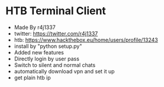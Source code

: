 # HTB Terminal Client
* Made By r4j1337
* twitter: https://twitter.com/r4j1337
* htb: https://www.hackthebox.eu/home/users/profile/13243
* install by "python setup.py"
* Added new features
* Directly login by user pass
* Switch to silent and normal chats
* automatically download vpn and set it up
* get plain htb ip
